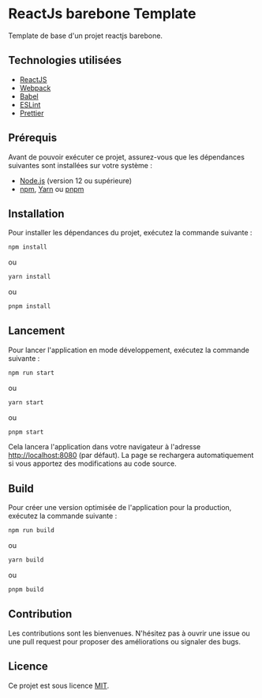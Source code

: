 # ReactJs barebone Template

Template de base d'un projet reactjs barebone.

## Technologies utilisées

- [ReactJS](https://reactjs.org/)
- [Webpack](https://webpack.js.org/)
- [Babel](https://babeljs.io/)
- [ESLint](https://eslint.org/)
- [Prettier](https://prettier.io/)

## Prérequis

Avant de pouvoir exécuter ce projet, assurez-vous que les dépendances suivantes sont installées sur votre système :

- [Node.js](https://nodejs.org/) (version 12 ou supérieure)
- [npm](https://www.npmjs.com/), [Yarn](https://yarnpkg.com/) ou [pnpm](https://pnpm.js.org/)

## Installation

Pour installer les dépendances du projet, exécutez la commande suivante :
```bash
npm install
```
ou
```bash
yarn install
```
ou
```bash
pnpm install
```

## Lancement

Pour lancer l'application en mode développement, exécutez la commande suivante :
```bash
npm run start
```
ou
```bash
yarn start
```
ou
```bash
pnpm start
```

Cela lancera l'application dans votre navigateur à l'adresse [http://localhost:8080](http://localhost:8080) (par défaut). La page se rechargera automatiquement si vous apportez des modifications au code source.

## Build

Pour créer une version optimisée de l'application pour la production, exécutez la commande suivante :
```bash
npm run build
```
ou
```bash
yarn build
```
ou
```bash
pnpm build
```

## Contribution

Les contributions sont les bienvenues. N'hésitez pas à ouvrir une issue ou une pull request pour proposer des améliorations ou signaler des bugs.

## Licence

Ce projet est sous licence [MIT](https://opensource.org/licenses/MIT).